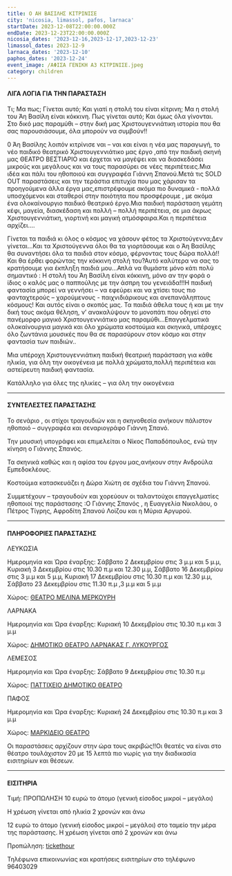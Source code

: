 ```yaml
---
title: Ο ΑΗ ΒΑΣΙΛΗΣ ΚΙΤΡΙΝΙΣΕ
city: 'nicosia, limassol, pafos, larnaca'
startDate: 2023-12-08T22:00:00.000Z
endDate: 2023-12-23T22:00:00.000Z
nicosia_dates: '2023-12-16,2023-12-17,2023-12-23'
limassol_dates: 2023-12-9
larnaca_dates: '2023-12-10'
paphos_dates: '2023-12-24'
event_image: /ΑΦΙΣΑ ΓΕΝΙΚΗ Α3 ΚΙΤΡΙΝΙΣΕ.jpeg
category: children
---
```


#### ΛΙΓΑ ΛΟΓΙΑ ΓΙΑ ΤΗΝ ΠΑΡΑΣΤΑΣΗ

Τι; Μα πως; Γίνεται αυτό; Και γιατί η στολή του είναι κίτρινη; Μα η στολή του Άη Βασίλη είναι κόκκινη. Πως γίνεται αυτό; Και όμως όλα γίνονται. Στο δικό μας παραμύθι – στην δική μας Χριστουγεννιάτικη ιστορία που θα σας παρουσιάσουμε, όλα μπορούν να συμβούν!!

0 Άη Βασίλης λοιπόν κιτρίνισε ναι – ναι και είναι η νέα μας παραγωγή, το νέο παιδικό θεατρικό Χριστουγεννιάτικο μας έργο ,από την παιδική σκηνή μας ΘΕΑΤΡΟ ΒΕΣΤΙΑΡΙΟ και έρχεται να μαγέψει και να διασκεδάσει μικρούς και μεγάλους και να τους παρασύρει σε νέες περιπέτειες.Μια ιδέα και πάλι του ηθοποιού και συγγραφέα Γιάννη Σπανού.Μετά τις SOLD OUT παραστάσεις και την τεράστια επιτυχία που μας χάρισαν τα προηγούμενα άλλα έργα μας,επιστρέφουμε ακόμα πιο δυναμικά - πολλά υποσχόμενοι και σταθεροί στην ποιότητα που προσφέρουμε , με ακόμα ένα ολοκαίνουργιο παιδικό θεατρικό έργο.Μια παιδική παράσταση γεμάτη κέφι, μαγεία, διασκέδαση και πολλή – πολλή περιπέτεια, σε μια άκρως Χριστουγεννιάτικη, γιορτινή και μαγική ατμόσφαιρα.Και η περιπέτεια αρχίζει….

Γίνεται τα παιδιά κι όλος ο κόσμος να χάσουν φέτος τα Χριστούγεννα;Δεν γίνεται…Και τα Χριστούγεννα όλοι θα τα γιορτάσουμε και ο Άη Βασίλης θα συναντήσει όλα τα παιδιά στον κόσμο, φέρνοντας τους δώρα πολλά!!Και θα έρθει φορώντας την κόκκινη στολή του?Αυτό καλύτερα να σας το κρατήσουμε για έκπληξη παιδιά μου…Απλά να θυμάστε μόνο κάτι πολύ σημαντικό : Η στολή του Άη Βασίλη είναι κόκκινη, μόνο αν την φορά ο ίδιος ο καλός μας ο παππούλης με την άσπρη του γενειάδα!!!Η παιδική φαντασία μπορεί να γεννήσει – να εφεύρει και να χτίσει τους πιο φανταχτερούς – χαρούμενους - παιχνιδιάρικους και ανεπανάληπτους κόσμους! Και αυτός είναι ο σκοπός μας. Τα παιδιά άθελα τους ή και με την δική τους ακόμα θέληση, ν’ ανακαλύψουν το μονοπάτι που οδηγεί στο πανέμορφο μαγικό Χριστουγεννιάτικο μας παραμύθι…Επαγγελματικά ολοκαίνουργια μαγικά και όλο χρώματα κοστούμια και σκηνικά, υπέροχες όλο ζωντάνια μουσικές που θα σε παρασύρουν στον κόσμο και στην φαντασία των παιδιών..

Μια υπέροχη Χριστουγεννιάτικη παιδική θεατρική παράσταση για κάθε ηλικία, για όλη την οικογένεια με πολλά χρώματα,πολλή περιπέτεια και αστείρευτη παιδική φαντασία.

Κατάλληλο για όλες της ηλικίες – για όλη την οικογένεια

***

#### ΣΥΝΤΕΛΕΣΤΕΣ ΠΑΡΑΣΤΑΣΗΣ

Το σενάριο , οι στίχοι τραγουδιών και η σκηνοθεσία ανήκουν πάλιστον ηθοποιό – συγγραφέα και σεναριογράφο Γιάννη Σπανό. 

Την μουσική υπογράφει και επιμελείται ο Νίκος Παπαδόπουλος, ενώ την κίνηση ο Γιάννης Σπανός.  

Τα σκηνικά καθώς και η αφίσα του έργου μας,ανήκουν στην Ανδρούλα Εμπεδοκλέους.

Κοστούμια κατασκευάζει η Δώρα Χιώτη σε σχέδια του Γιάννη Σπανού.

Συμμετέχουν – τραγουδούν και χορεύουν οι ταλαντούχοι επαγγελματίες ηθοποιοί της παράστασης :Ο Γιάννης Σπανός , η Ευαγγελία Νικολάου, ο Πέτρος Τίγρης, Αφροδίτη Σπανού Λοίζου και η Μύρια Αργυρού.

***

#### ΠΛΗΡΟΦΟΡΙΕΣ ΠΑΡΑΣΤΑΣΗΣ

ΛΕΥΚΩΣΙΑ

Ημερομηνία και Ώρα έναρξης: Σάββατο 2 Δεκεμβρίου στις 3 μ.μ και 5 μ.μ, Κυριακή 3 Δεκεμβρίου στις 10.30 π.μ και 12.30 μ.μ, Σάββατο 16 Δεκεμβρίου στις 3 μ.μ και 5 μ.μ, Κυριακή 17 Δεκεμβρίου στις 10.30 π.μ και 12.30 μ.μ, Σάββατο 23 Δεκεμβρίου στις 11.30 π.μ ,3 μ.μ και 5 μ.μ

Χώρος:  [ΘΕΑΤΡΟ ΜΕΛΙΝΑ ΜΕΡΚΟΥΡΗ](https://www.google.com/maps/place/Melina+Merkouri+Municipal+Hall/@35.1754677,33.3688235,17z/data=!3m1!4b1!4m6!3m5!1s0x14de176a732580fd:0x7b1136c77973cab8!8m2!3d35.1754677!4d33.3713984!16s%2Fg%2F1thv1lpv?entry=ttu)

ΛΑΡΝΑΚΑ

Ημερομηνία και Ώρα έναρξης: Κυριακή 10 Δεκεμβρίου στις 10.30 π.μ και 3 μ.μ

Χώρος: [ΔΗΜΟΤΙΚΟ ΘΕΑΤΡΟ ΛΑΡΝΑΚΑΣ Γ. ΛΥΚΟΥΡΓΟΣ](https://www.google.com/maps/place/Municipal+Theatre+of+Larnaka/@34.9160534,33.6215252,17z/data=!3m1!4b1!4m6!3m5!1s0x14e08357d0583743:0x9596f1dd1e03bce6!8m2!3d34.9160535!4d33.6263961!16s%2Fg%2F11h7y1sd99?entry=ttu)

ΛΕΜΕΣΟΣ

Ημερομηνία και Ώρα έναρξης: Σάββατο 9 Δεκεμβρίου στις 10.30 π.μ

Χώρος: [ΠΑΤΤΙΧΕΙΟ ΔΗΜΟΤΙΚΟ ΘΕΑΤΡΟ ](https://www.google.com/maps/place/%CE%A0%CE%B1%CF%84%CF%84%CE%AF%CF%87%CE%B5%CE%B9%CE%BF+%CE%94%CE%B7%CE%BC%CE%BF%CF%84%CE%B9%CE%BA%CF%8C+%CE%98%CE%AD%CE%B1%CF%84%CF%81%CE%BF+Patticheio+Municipal+Theatre/@34.6812148,33.0411455,17z/data=!3m1!4b1!4m6!3m5!1s0x14e7330e3a40b37f:0xa33ce6e4d7f4bc8!8m2!3d34.6812148!4d33.0437204!16s%2Fg%2F11dx9gbl2x?entry=ttu)

ΠΑΦΟΣ

Ημερομηνία και Ώρα έναρξης: Κυριακή 24 Δεκεμβρίου στις 10.30 π.μ και 3 μ.μ

Χώρος: [ΜΑΡΚΙΔΕΙΟ ΘΕΑΤΡΟ ](https://www.google.com/maps/place/Markideio+Theatre/@34.7781598,32.4206585,17z/data=!3m1!4b1!4m6!3m5!1s0x14e706f5450bd66d:0x68a598c2c5136439!8m2!3d34.7781598!4d32.4232334!16s%2Fg%2F1tf4_3gh?entry=ttu)

Οι παραστάσεις αρχίζουν στην ώρα τους ακριβώς!!Οι θεατές να είναι στο θέατρο τουλάχιστον 20 με 15 λεπτά πιο νωρίς για την διαδικασία εισιτηρίων και θέσεων.

***

#### ΕΙΣΙΤΗΡΙΑ

Τιμή: ΠΡΟΠΩΛΗΣΗ 10 ευρώ το άτομο (γενική είσοδος μικροί – μεγάλοι)

Η χρέωση γίνεται από ηλικία 2 χρονών και άνω

12 ευρώ το άτομο (γενική είσοδος μικροί – μεγάλοι) στο ταμείο την μέρα της παράστασης. Η χρέωση γίνεται από 2 χρονών και άνω

Προπώληση: [tickethour](https://www.ticketmaster.cy/showEventInformation.html?idEvent=4325)&#x9;

Τηλέφωνα επικοινωνίας και κρατήσεις εισιτηρίων στο τηλέφωνο 96403029
